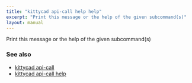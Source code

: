 ```yaml
---
title: "kittycad api-call help help"
excerpt: "Print this message or the help of the given subcommand(s)"
layout: manual
---
```


Print this message or the help of the given subcommand(s)

### See also

* [kittycad api-call](./kittycad_api-call)
* [kittycad api-call help](./kittycad_api-call_help)